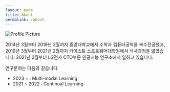 ```yaml
---
layout: page
title: About
permalink: /about
---
```


<img src="{{ site.baseurl }}/assets/logo.png" title="Profile Picture" class="profile">

2014년 3월부터 2019년 2월까지 중앙대학교에서 수학과 컴퓨터공학을 복수전공했고, 2019년 3월부터 2021년 2월까지 카이스트 소프트웨어대학원에서 석사과정을 밟았습니다. 2021년 2월부터 LG전자 CTO부문 인공지능 연구소에서 일하고 있습니다.

연구분야는 다음과 같습니다.
* 2023 ~ : Multi-modal Learning
* 2021 ~ 2022 : Continual Learning
